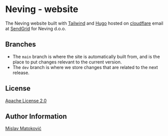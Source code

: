 # Neving - website

The Neving website built with [Tailwind](https://tailwindcss.com/) and [Hugo](https://gohugo.io/) hosted on [cloudflare](https://www.cloudflare.com/) email at [SendGrid](https://sendgrid.com/) for Neving d.o.o.

## Branches

* The `main` branch is where the site is automatically built from, and is the place to put changes relevant to the current version.
* The `dev` branch is where we store changes that are related to the next release.

## License

[Apache License 2.0](LICENSE)

## Author Information

[Mislav Matoković](https://github.com/mmatokovic)
